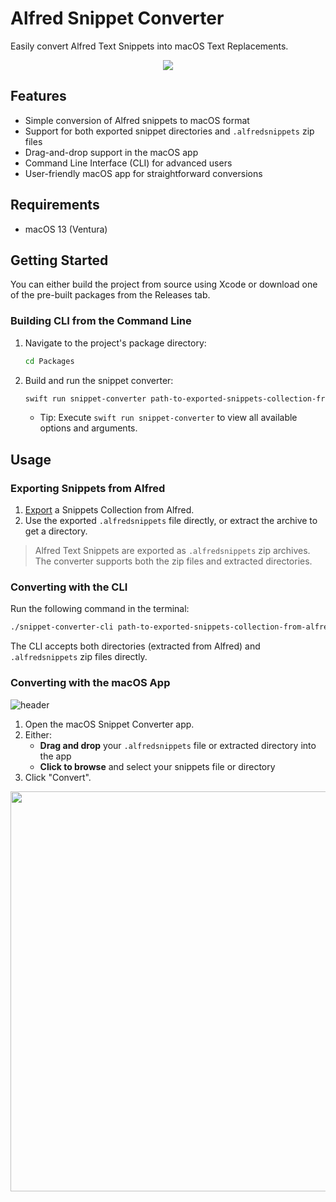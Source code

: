 # Alfred Snippet Converter

Easily convert Alfred Text Snippets into macOS Text Replacements.

<p align="center">
  <img src="https://github.com/bkunat/AlfredSnippetConverter/assets/79861311/2ed1ad8b-febe-4c58-9f0d-00d948fd0674">
</p>

## Features

- Simple conversion of Alfred snippets to macOS format
- Support for both exported snippet directories and `.alfredsnippets` zip files
- Drag-and-drop support in the macOS app
- Command Line Interface (CLI) for advanced users
- User-friendly macOS app for straightforward conversions

## Requirements

- macOS 13 (Ventura)

## Getting Started

You can either build the project from source using Xcode or download one of the pre-built packages from the Releases tab.

### Building CLI from the Command Line

1. Navigate to the project's package directory:
   ```bash
   cd Packages
   ```
2. Build and run the snippet converter:
   ```bash
   swift run snippet-converter path-to-exported-snippets-collection-from-alfred
   ```
   - Tip: Execute `swift run snippet-converter` to view all available options and arguments.

## Usage

### Exporting Snippets from Alfred

1. [Export](https://www.alfredapp.com/help/features/snippets/#sharing) a Snippets Collection from Alfred.
2. Use the exported `.alfredsnippets` file directly, or extract the archive to get a directory.

> Alfred Text Snippets are exported as `.alfredsnippets` zip archives. The converter supports both the zip files and extracted directories.

### Converting with the CLI

Run the following command in the terminal:

```bash
./snippet-converter-cli path-to-exported-snippets-collection-from-alfred
```

The CLI accepts both directories (extracted from Alfred) and `.alfredsnippets` zip files directly.

### Converting with the macOS App

![header](https://github.com/user-attachments/assets/da493210-5e47-4d09-aca6-d2611a79e513)

1. Open the macOS Snippet Converter app.
2. Either:
   - **Drag and drop** your `.alfredsnippets` file or extracted directory into the app
   - **Click to browse** and select your snippets file or directory
3. Click "Convert".

<p align="center">
  <img width="640" src="https://github.com/bkunat/AlfredSnippetConverter/assets/79861311/318d42f8-8823-4439-a4cb-60c50c2e5d6e"">
</p>
